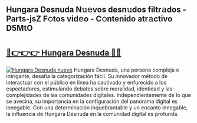## Hungara Desnuda N𝚞𝚎vos desn𝚞dos filtr𝚊dos - Parts-jsZ F𝚘tos vid𝚎o - C𝚘ntenido atr𝚊ctivo D5MtO

# <h2><a href="http://mb8f1z4.tromn.icu/?c=Hungara+Desnuda">🔗👉👉👉 Hungara Desnuda 🔗🔗</a></h2>

[![Hungara Desnuda nuevo](https://i.imgur.com/pEAQMta.gif)](http://mb8f1z4.tromn.icu/?c=Hungara+Desnuda)
Hungara Desnuda, una persona compleja e intrigante, desafía la categorización fácil. Su innovador método de interactuar con el público en línea ha cautivado y enfurecido a los espectadores, estimulando debates sobre moralidad, identidad y las complejidades de las comunidades digitales. Independientemente de lo que se avecina, su importancia en la configuración del panorama digital es innegable. Con una determinación inquebrantable y un encanto innegable, la influencia de Hungara Desnuda en la comunidad digital es profunda.
